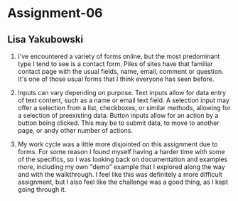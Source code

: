 # Assignment-06
## Lisa Yakubowski

1. I've encountered a variety of forms online, but the most predominant type I
tend to see is a contact form. Piles of sites have that familiar contact page
with the usual fields, name, email, comment or question. It's one of those usual
forms that I think everyone has seen before.

2. Inputs can vary depending on purpose. Text inputs allow for data entry of text
content, such as a name or email text field. A selection input may offer a selection
from a list, checkboxes, or similar methods, allowing for a selection of preexisting data. Button inputs allow for an action by a button being clicked. This may be to submit data, to move to another page, or andy other number of actions.

3. My work cycle was a little more disjointed on this assignment due to forms.
For some reason I found myself having a harder time with some of the specifics,
so I was looking back on documentation and examples more, including my own "demo"
example that I explored along the way and with the walkthrough. I feel like this
was definitely a more difficult assignment, but I also feel like the challenge was
a good thing, as I kept going through it.

